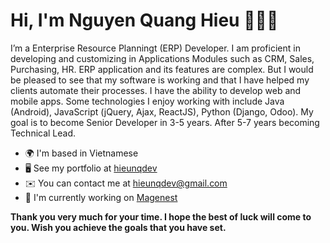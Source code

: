 # Hi, I'm Nguyen Quang Hieu 👨🏻‍💻

<!-- <img src="images/cover_profile.jpg" height="518px"> -->

I’m a Enterprise Resource Planningt (ERP) Developer. I am proficient in developing and customizing in Applications Modules such as CRM, Sales, Purchasing, HR. ERP application and its features are complex. But I would be pleased to see that my software is working and that I have helped my clients automate their processes. I have the ability to develop web and mobile apps. Some technologies I enjoy working with include Java (Android), JavaScript (jQuery, Ajax, ReactJS), Python (Django, Odoo). My goal is to become Senior Developer in 3-5 years. After 5-7 years becoming Technical Lead.

- 🌍 I'm based in Vietnamese
- 🖥️ See my portfolio at [hieunqdev](http://github.com/hieunqdev)
- ✉️ You can contact me at [hieunqdev@gmail.com](mailto:hieunqdev@gmail.com)
- 🚀 I'm currently working on [Magenest](http://magenest.com/en/)

**Thank you very much for your time. I hope the best of luck will come to you. Wish you achieve the goals that you have set.**
